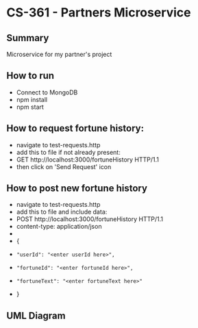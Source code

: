 # CS-361 - Partners Microservice

## Summary
Microservice for my partner's project

## How to run
- Connect to MongoDB
- npm install
- npm start

## How to request fortune history:
- navigate to test-requests.http
- add this to file if not already present:
-   GET http://localhost:3000/fortuneHistory HTTP/1.1
-   then click on 'Send Request' icon
  
## How to post new fortune history
- navigate to test-requests.http
- add this to file and include data:
-   POST http://localhost:3000/fortuneHistory HTTP/1.1
- content-type: application/json
- 
- {
-     "userId": "<enter userId here>",
-     "fortuneId": "<enter fortuneId here>",
-     "fortuneText": "<enter fortuneText here>"
- }

## UML Diagram
